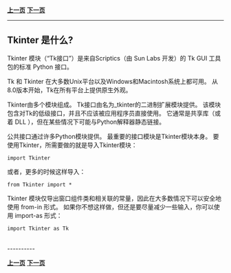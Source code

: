 **[上一页](index.md)**    **[下一页](hello-tkinter.md)**

----------

## Tkinter 是什么? ##

Tkinter 模块（“Tk接口”）是来自Scriptics（由 Sun Labs 开发）的 Tk GUI 工具包的标准 Python 接口。

Tk 和 Tkinter 在大多数Unix平台以及Windows和Macintosh系统上都可用。 从8.0版本开始，Tk在所有平台上提供原生外观。

Tkinter由多个模块组成。 Tk接口由名为_tkinter的二进制扩展模块提供。 该模块包含对Tk的低级接口，并且不应该被应用程序员直接使用。 它通常是共享库（或着 DLL ），但在某些情况下可能与Python解释器静态链接。

公共接口通过许多Python模块提供。 最重要的接口模块是Tkinter模块本身。 要使用Tkinter，所需要做的就是导入Tkinter模块：

    import Tkinter

或者，更多的时候这样导入：

    from Tkinter import *

Tkinter 模块仅导出窗口组件类和相关联的常量，因此在大多数情况下可以安全地使用 from-in 形式。 如果你不想这样做，但还是要尽量减少一些输入，你可以使用 import-as 形式：

    import Tkinter as Tk

<br>
----------

**[上一页](index.md)**    **[下一页](hello-tkinter.md)**